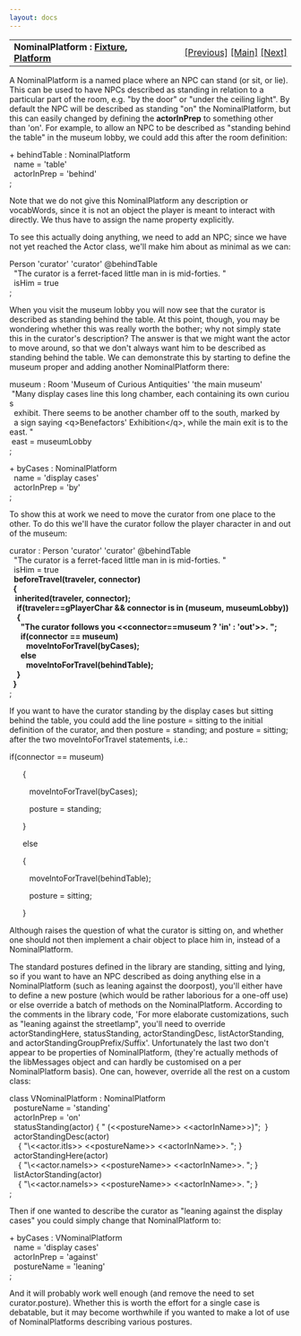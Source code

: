 ```yaml
---
layout: docs
---
```

<table width="100%" data-border="0" data-cellspacing="0"
data-cellpadding="3" data-bgcolor="#C0C0C0">
<colgroup>
<col style="width: 50%" />
<col style="width: 50%" />
</colgroup>
<tbody>
<tr>
<td style="text-align: left;"><strong>NominalPlatform : <a
href="fixture.html">Fixture</a>, <a
href="platform.html">Platform</a><br />
</strong></td>
<td style="text-align: right;"><a href="platform.html">[Previous]</a> <a
href="generalintroduction.html">[Main]</a> <a
href="bed.html">[Next]</a></td>
</tr>
</tbody>
</table>

  
A NominalPlatform is a named place where an NPC can stand (or sit, or
lie). This can be used to have NPCs described as standing in relation to
a particular part of the room, e.g. "by the door" or "under the ceiling
light". By default the NPC will be described as standing "on" the
NominalPlatform, but this can easily changed by defining the
**actorInPrep** to something other than 'on'. For example, to allow an
NPC to be described as "standing behind the table" in the museum lobby,
we could add this after the room definition:  
  
+ behindTable : NominalPlatform     
  name = 'table'  
  actorInPrep = 'behind'  
;  
  
Note that we do not give this NominalPlatform any description or
vocabWords, since it is not an object the player is meant to interact
with directly. We thus have to assign the name property explicitly.  
  
To see this actually doing anything, we need to add an NPC; since we
have not yet reached the Actor class, we'll make him about as minimal as
we can:  
  
Person 'curator' 'curator' @behindTable  
  "The curator is a ferret-faced little man in is mid-forties. "  
  isHim = true    
;  
  
When you visit the museum lobby you will now see that the curator is
described as standing behind the table. At this point, though, you may
be wondering whether this was really worth the bother; why not simply
state this in the curator's description? The answer is that we might
want the actor to move around, so that we don't always want him to be
described as standing behind the table. We can demonstrate this by
starting to define the museum proper and adding another NominalPlatform
there:  
  
museum : Room 'Museum of Curious Antiquities' 'the main museum'  
 "Many display cases line this long chamber, each containing its own curious  
  exhibit. There seems to be another chamber off to the south, marked by  
  a sign saying \<q\>Benefactors' Exhibition\</q\>, while the main exit is to the east. "  
 east = museumLobby   
;  
  
+ byCases : NominalPlatform  
  name = 'display cases'  
  actorInPrep = 'by'    
;  
  
To show this at work we need to move the curator from one place to the
other. To do this we'll have the curator follow the player character in
and out of the museum:  
  
curator : Person 'curator' 'curator' @behindTable  
  "The curator is a ferret-faced little man in is mid-forties. "  
  isHim = true      
  **beforeTravel(traveler, connector)  
  {  
   inherited(traveler, connector);  
    if(traveler==gPlayerChar && connector is in (museum, museumLobby))  
    {  
      "The curator follows you \<\<connector==museum ? 'in' : 'out'\>\>. ";  
      if(connector == museum)  
         moveIntoForTravel(byCases);  
      else  
         moveIntoForTravel(behindTable);  
    }      
  }**  
;  
  
If you want to have the curator standing by the display cases but
sitting behind the table, you could add the line posture = sitting to
the initial definition of the curator, and then posture = standing; and
posture = sitting; after the two moveIntoForTravel statements, i.e.:  
  

if(connector == museum)  

      {  

         moveIntoForTravel(byCases);  

         posture = standing;  

      }     

      else  

      {  

         moveIntoForTravel(behindTable);  

         posture = sitting;    

      }  



  
Although raises the question of what the curator is sitting on, and
whether one should not then implement a chair object to place him in,
instead of a NominalPlatform.  
  
The standard postures defined in the library are standing, sitting and
lying, so if you want to have an NPC described as doing anything else in
a NominalPlatform (such as leaning against the doorpost), you'll either
have to define a new posture (which would be rather laborious for a
one-off use) or else override a batch of methods on the NominalPlatform.
According to the comments in the library code, 'For more elaborate
customizations, such as "leaning against the streetlamp", you'll need to
override actorStandingHere, statusStanding, actorStandingDesc,
listActorStanding, and actorStandingGroupPrefix/Suffix'. Unfortunately
the last two don't appear to be properties of NominalPlatform, (they're
actually methods of the libMessages object and can hardly be customised
on a per NominalPlatform basis). One can, however, override all the rest
on a custom class:  
  
class VNominalPlatform : NominalPlatform  
  postureName = 'standing'  
  actorInPrep = 'on'  
  statusStanding(actor) { " (\<\<postureName\>\> \<\<actorInName\>\>)";  }  
  actorStandingDesc(actor)   
    { "\\\<\<actor.itIs\>\> \<\<postureName\>\> \<\<actorInName\>\>. "; }  
  actorStandingHere(actor)  
    { "\\\<\<actor.nameIs\>\> \<\<postureName\>\> \<\<actorInName\>\>. "; }   
  listActorStanding(actor)  
    { "\\\<\<actor.nameIs\>\> \<\<postureName\>\> \<\<actorInName\>\>. "; }     
;   
  
Then if one wanted to describe the curator as "leaning against the
display cases" you could simply change that NominalPlatform to:  
  
+ byCases : VNominalPlatform  
  name = 'display cases'  
  actorInPrep = 'against'    
  postureName = 'leaning'  
;  
  
And it will probably work well enough (and remove the need to set
curator.posture). Whether this is worth the effort for a single case is
debatable, but it may become worthwhile if you wanted to make a lot of
use of NominalPlatforms describing various postures.  
  
  
  
  
  
